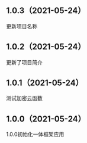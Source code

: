 ## 1.0.3（2021-05-24）
更新项目名称
## 1.0.2（2021-05-24）
更新了项目简介
## 1.0.1（2021-05-24）
测试加密云函数
## 1.0.0（2021-05-24）
1.0.0初始化一体框架应用
